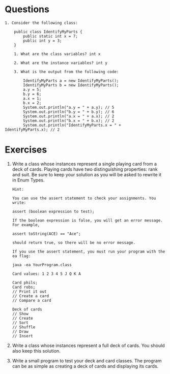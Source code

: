 # Questions

    1. Consider the following class:

        public class IdentifyMyParts {
            public static int x = 7; 
            public int y = 3; 
        }

        1. What are the class variables? int x

        2. What are the instance variables? int y

        3. What is the output from the following code:

            IdentifyMyParts a = new IdentifyMyParts();
            IdentifyMyParts b = new IdentifyMyParts();
            a.y = 5;
            b.y = 6;
            a.x = 1;
            b.x = 2;
            System.out.println("a.y = " + a.y); // 5
            System.out.println("b.y = " + b.y); // 6
            System.out.println("a.x = " + a.x); // 2
            System.out.println("b.x = " + b.x); // 2
            System.out.println("IdentifyMyParts.x = " + IdentifyMyParts.x); // 2

# Exercises

1. Write a class whose instances represent a single playing card from a deck of cards. Playing cards have two distinguishing properties: rank and suit. Be sure to keep your solution as you will be asked to rewrite it in Enum Types.

    ```
    Hint: 

    You can use the assert statement to check your assignments. You write:

    assert (boolean expression to test); 

    If the boolean expression is false, you will get an error message. For example,

    assert toString(ACE) == "Ace";

    should return true, so there will be no error message.

    If you use the assert statement, you must run your program with the ea flag:

    java -ea YourProgram.class
    ```

    ```
    Card values: 1 2 3 4 5 J Q K A

    Card phils;
    Card robs;
    // Print it out
    // Create a card
    // Compare a card

    Deck of cards
    // Show
    // Create
    // Sort
    // Shuffle
    // Draw
    // Insert
    ```

2. Write a class whose instances represent a full deck of cards. You should also keep this solution.

3. Write a small program to test your deck and card classes. The program can be as simple as creating a deck of cards and displaying its cards.
